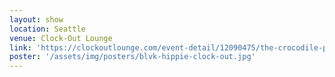 ```yaml
---
layout: show
location: Seattle
venue: Clock-Out Lounge
link: 'https://clockoutlounge.com/event-detail/12090475/the-crocodile-presents-blvck-hippie-w-black-ends-maya-marie/'
poster: '/assets/img/posters/blvk-hippie-clock-out.jpg'
---
```


